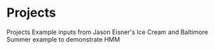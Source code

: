 # Projects
Projects
Example inputs from Jason Eisner's Ice Cream and Baltimore Summer example to demonstrate HMM
